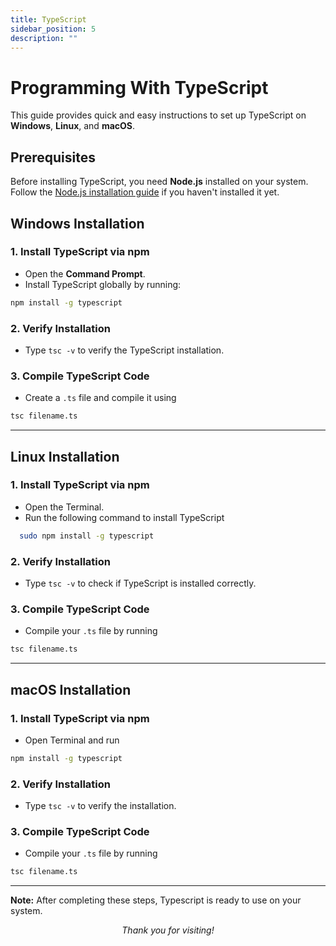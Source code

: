 ```yaml
---
title: TypeScript
sidebar_position: 5
description: ""
---
```


# Programming With TypeScript

This guide provides quick and easy instructions to set up TypeScript on **Windows**, **Linux**, and **macOS**.

## Prerequisites

Before installing TypeScript, you need **Node.js** installed on your system. Follow the [Node.js installation guide](../JavaScript/Javascript.md) if you haven't installed it yet.

## Windows Installation

### 1. Install TypeScript via npm

- Open the **Command Prompt**.
- Install TypeScript globally by running:

```bash
npm install -g typescript
```

### 2. Verify Installation

- Type `tsc -v` to verify the TypeScript installation.

### 3. Compile TypeScript Code

- Create a `.ts` file and compile it using

```bash
tsc filename.ts
```

---

## Linux Installation

### 1. Install TypeScript via npm

- Open the Terminal.
- Run the following command to install TypeScript

```bash
  sudo npm install -g typescript
```

### 2. Verify Installation

- Type `tsc -v` to check if TypeScript is installed correctly.

### 3. Compile TypeScript Code

- Compile your `.ts` file by running

```bash
tsc filename.ts
```

---

## macOS Installation

### 1. Install TypeScript via npm

- Open Terminal and run

```bash
npm install -g typescript
```

### 2. Verify Installation

- Type `tsc -v` to verify the installation.

### 3. Compile TypeScript Code

- Compile your `.ts` file by running

```bash
tsc filename.ts
```
---
**Note:** After completing these steps, Typescript is ready to use on your system.

<center><i>Thank you for visiting!</i></center>
